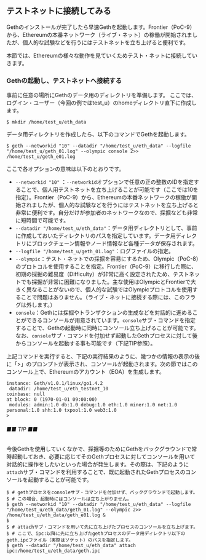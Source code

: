 ## テストネットに接続してみる

Gethのインストールが完了したら早速Gethを起動します。Frontier（PoC-9）から、Ethereumの本番ネットワーク（ライブ・ネット）の稼働が開始されましたが、個人的な試験などを行うにはテストネットを立ち上げると便利です。

本節では、Ethereumの様々な動作を見ていくためテスト・ネットに接続していきます。

### Gethの起動し、テストネットへ接続する
事前に任意の場所にGethのデータ用のディレクトリを準備します。
ここでは、ログイン・ユーザー（今回の例ではtest_u）のhomeディレクトリ直下に作成します。

```
$ mkdir /home/test_u/eth_data
```
データ用ディレクトリを作成したら、以下のコマンドでGethを起動します。
```
$ geth --networkid "10" --datadir "/home/test_u/eth_data" --logfile "/home/test_u/geth_01.log" --olympic console 2>> /home/test_u/geth_e01.log
```
ここで各オプションの意味は以下のとおりです。
* `--networkid "10"` ：`--networkid`オプションで任意の正の整数のIDを指定することで、個人用テストネットを立ち上げることが可能です（ここでは10を指定）。Frontier（PoC-9）から、Ethereumの本番ネットワークの稼働が開始されましたが、個人的な試験などを行うにはテストネットを立ち上げると非常に便利です。自分だけが参加者のネットワークなので、採掘なども非常に短時間で可能です。
* `--datadir "/home/test_u/eth_data"`：データ用ディレクトリとして、事前に作成しておいたディレクトリのパスを指定しています。データ用ディレクトリにブロックチェーン情報やノード情報など各種データが保存されます。
* `--logfile "/home/test_u/geth_01.log"`：ログファイルの指定。
* `--olympic`：テスト・ネットでの採掘を容易にするため、Olympic（PoC-8）のプロトコルを使用することを指定。Frontier（PoC-9）に移行した際に、初期の採掘の難易度（Difficulty）が非常に高く設定されたため、テストネットでも採掘が非常に困難になりました。主な使用はOlympicとFrontierで大きく異なることがないので、個人的な試験ではOlympicプロトコルを使用することで問題はありません。（ライブ・ネットに接続する際には、このフラグは外します。）
* `console`：Gethには採掘やトランザクションの生成などを対話的に進めることができるコンソールが用意されています。`console`サブ・コマンドを指定することで、Gethの起動時に同時にコンソール立ち上げることが可能です。なお、`console`サブ・コマンドを付加せず起動したGethプロセスに対して後からコンソールを起動する事も可能です（下記TIP参照）。

上記コマンドを実行すると、下記の実行結果のように、幾つかの情報の表示の後に「>」のプロンプトが表示され、コンソールが起動されます。次の節ではこのコンソール上で、Ethereumのアカウント（EOA）を生成します。

```
instance: Geth/v1.0.1/linux/go1.4.2
 datadir: /home/test_u/eth_testnet_10
coinbase: null
at block: 0 (1970-01-01 09:00:00)
 modules: admin:1.0 db:1.0 debug:1.0 eth:1.0 miner:1.0 net:1.0 personal:1.0 shh:1.0 txpool:1.0 web3:1.0
>

```


###### ■■ TIP ■■
今後Gethを使用していくなかで、採掘等のためにGethをバックグラウンドで常時起動しておき、必要に応じてそのGethプロセスに対してコンソールを用いて対話的に操作をしたいといった場合が発生します。その際は、下記のように`attach`サブ・コマンドを利用することで、既に起動されたGethプロセスのコンソールを起動することが可能です。

```
$ # gethプロセスをconsoleサブ・コマンドを付加せず、バックグラウンドで起動します。
$ # この場合、起動時にはコンソールは立ち上がりません。
$ geth --networkid "10" --datadir "/home/test_u/eth_data" --logfile "/home/test_u/eth_data/geth_01.log" --olympic 2>> /home/test_u/eth_data/geth_e01.log &
$
$ # attachサブ・コマンドを用いて先に立ち上げたプロセスのコンソールを立ち上げます。
$ # ここで、ipc:以降に先に立ち上げたgethプロセスのデータ用ディレクトリ以下のgeth.ipcファイル（実際はソケット）のパスを指定します。
$ geth --datadir "/home/test_u/eth_data" attach ipc:/home/test_u/eth_data/geth.ipc

```
